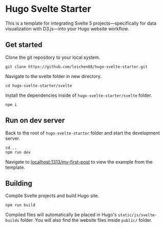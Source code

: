 # Hugo Svelte Starter

This is a template for integrating Svelte 5 projects—specifically for data visualization with D3.js—into your Hugo website workflow.

## Get started

Clone the git repository to your local system.

```
git clone https://github.com/leichen88/hugo-svelte-starter.git
```

Navigate to the svelte folder in new directory.

```
cd hugo-svelte-starter/svelte
```

Install the dependencies inside of `hugo-svelte-starter/svelte` folder.
```
npm i
```

## Run on dev server
Back to the root of `hugo-svelte-starter` folder and start the development server.
```
cd ..
npm run dev
```
Navigate to [localhost:1313/my-first-post](http://localhost:1313/my-first-post) to view the example from the template.

## Building

Compile Svelte projects and build Hugo site.
```
npm run build
```
Compiled files will automatically be placed in Hugo's `static/js/svelte-builds` folder.
You will also find the website files inside `public/` folder.

